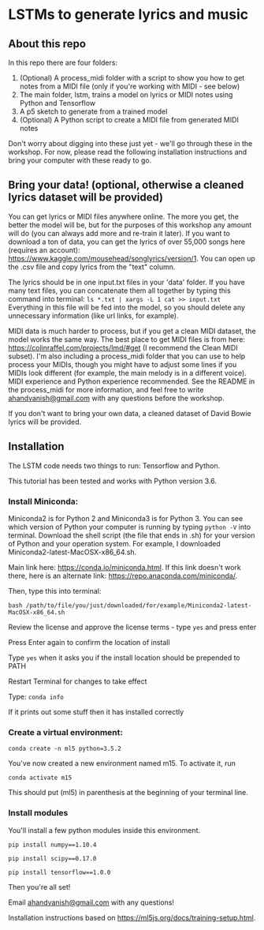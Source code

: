 # LSTMs to generate lyrics and music

## About this repo

In this repo there are four folders:

1) (Optional) A process_midi folder with a script to show you how to get notes from a MIDI file (only if you're working with MIDI - see below)
2) The main folder, lstm, trains a model on lyrics or MIDI notes using Python and Tensorflow
3) A p5 sketch to generate from a trained model
4) (Optional) A Python script to create a MIDI file from generated MIDI notes 

Don't worry about digging into these just yet - we'll go through these in the workshop. For now, please read the following installation instructions and bring your computer with these ready to go.

## Bring your data! (optional, otherwise a cleaned lyrics dataset will be provided)

You can get lyrics or MIDI files anywhere online. The more you get, the better the model will be, but for the purposes of this workshop any amount will do (you can always add more and re-train it later). If you want to download a ton of data, you can get the lyrics of over 55,000 songs here (requires an account): https://www.kaggle.com/mousehead/songlyrics/version/1. You can open up the .csv file and copy lyrics from the "text" column. 

The lyrics should be in one input.txt files in your 'data' folder. If you have many text files, you can concatenate them all together by typing this command into terminal: ```ls *.txt | xargs -L 1 cat >> input.txt``` Everything in this file will be fed into the model, so you should delete any unnecessary information (like url links, for example).

MIDI data is much harder to process, but if you get a clean MIDI dataset, the model works the same way. The best place to get MIDI files is from here: https://colinraffel.com/projects/lmd/#get (I recommend the Clean MIDI subset). I'm also including a process_midi folder that you can use to help process your MIDIs, though you might have to adjust some lines if you MIDIs look different (for example, the main melody is in a different voice). MIDI experience and Python experience recommended. See the README in the process_midi for more information, and feel free to write ahandvanish@gmail.com with any questions before the workshop.

If you don't want to bring your own data, a cleaned dataset of David Bowie lyrics will be provided.


## Installation

The LSTM code needs two things to run: Tensorflow and Python. 

This tutorial has been tested and works with Python version 3.6.

### Install Miniconda:

Miniconda2 is for Python 2 and Miniconda3 is for Python 3. You can see which version of Python your computer is running by typing ```python -V``` into terminal. Download the shell script (the file that ends in .sh) for your version of Python and your operation system. For example, I downloaded Miniconda2-latest-MacOSX-x86_64.sh.

Main link here: https://conda.io/miniconda.html. If this link doesn't work there, here is an alternate link: https://repo.anaconda.com/miniconda/. 

Then, type this into terminal: 

```
bash /path/to/file/you/just/downloaded/for/example/Miniconda2-latest-MacOSX-x86_64.sh
```

Review the license and approve the license terms - type ```yes``` and press enter

Press Enter again to confirm the location of install

Type ```yes``` when it asks you if the install location should be prepended to PATH

Restart Terminal for changes to take effect

Type: ```conda info```

If it prints out some stuff then it has installed correctly

### Create a virtual environment:

```conda create -n ml5 python=3.5.2```

You've now created a new environment named m15. To activate it, run

```conda activate m15```

This should put (ml5) in parenthesis at the beginning of your terminal line.

### Install modules

You'll install a few python modules inside this environment. 

```pip install numpy==1.10.4```

```pip install scipy==0.17.0```

```pip install tensorflow==1.0.0```

Then you're all set!

Email ahandvanish@gmail.com with any questions!

Installation instructions based on https://ml5js.org/docs/training-setup.html.

